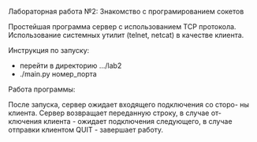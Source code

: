Лабораторная работа №2: Знакомство с програмированием сокетов

Простейшая программа сервер с использованием TCP протокола.
Использование системных утилит (telnet, netcat) в качестве 
клиента.

Инструкция по запуску:

- перейти в директорию .../lab2
- ./main.py номер_порта

Работа программы:

После запуска, сервер ожидает входящего подключения со сторо-
ны клиента. Сервер возвращает переданную строку, в случае от-
ключения клиента - ожидает подключения следующего, в случае
отправки клиентом QUIT - завершает работу.
